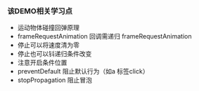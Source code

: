 ### 该DEMO相关学习点
+ 运动物体碰撞回弹原理
+ frameRequestAnimation 回调需递归 frameRequestAnimation 
+ 停止可以将速度清为零
+ 停止也可以钭递归条件改变
+ 注意开启条件位置
+ preventDefault 阻止默认行为（如a 标签click）
+ stopPropagation 阻止冒泡
